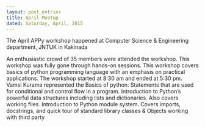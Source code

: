 ```yaml
---
layout: post_entries
title: April Meetup
dated: Saturday, April, 2015
---
```



The April APPy workshop happened at Computer Science & Engineering department, JNTUK in Kakinada

An enthusiastic crowd of 35 members were attended the workshop. This workshop was fully gone through hands-on sessions. This workshop covers basics of python programming language with an emphasis on practical applications. The workshop started at 8:30 am and ended at 5:30 pm.
Vamsi Kurama represented the
Basics of python.
Statements that are used for conditional and control flow in a program.
Introduction to Python’s powerful data structures including lists and dictionaries. Also covers working files.
Introduction to Python module system. Covers imports, docstrings, and quick tour of standard library
classes & Objects
working with third party
